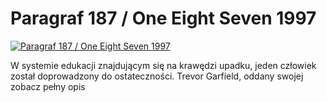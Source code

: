 Paragraf 187 / One Eight Seven 1997 
=============
[![Paragraf 187 / One Eight Seven 1997 ](http://vidos.pl/images/player.gif)](http://vidos.pl/paragraf-187-one-eight-seven-1997)

 W systemie edukacji znajdującym się na krawędzi upadku, jeden człowiek został doprowadzony do ostateczności. Trevor Garfield, oddany swojej zobacz pełny opis
